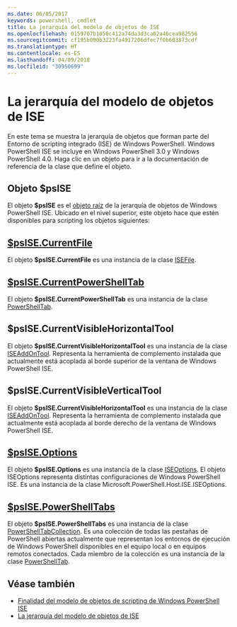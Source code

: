 ```yaml
---
ms.date: 06/05/2017
keywords: powershell, cmdlet
title: La jerarquía del modelo de objetos de ISE
ms.openlocfilehash: 0159707b1050c412a74da3d3ca02a46cea982556
ms.sourcegitcommit: cf195b090b3223fa4917206dfec7f0b603873cdf
ms.translationtype: HT
ms.contentlocale: es-ES
ms.lasthandoff: 04/09/2018
ms.locfileid: "30950699"
---
```

# <a name="the-ise-object-model-hierarchy"></a>La jerarquía del modelo de objetos de ISE

En este tema se muestra la jerarquía de objetos que forman parte del Entorno de scripting integrado (ISE) de Windows PowerShell.
Windows PowerShell ISE se incluye en Windows PowerShell 3.0 y Windows PowerShell 4.0.
Haga clic en un objeto para ir a la documentación de referencia de la clase que define el objeto.

## <a name="psise-object"></a>Objeto $psISE

El objeto **$psISE** es el [objeto raíz](The-ObjectModelRoot-Object.md) de la jerarquía de objetos de Windows PowerShell ISE.
Ubicado en el nivel superior, este objeto hace que estén disponibles para scripting los objetos siguientes:

## <a name="psisecurrentfilethe-isefile-objectmd"></a>[$psISE.CurrentFile](The-ISEFile-Object.md)

El objeto **$psISE.CurrentFile** es una instancia de la clase [ISEFile](The-ISEFile-Object.md).

## <a name="psisecurrentpowershelltabthe-powershelltab-objectmd"></a>[$psISE.CurrentPowerShellTab](The-PowerShellTab-Object.md)

El objeto **$psISE.CurrentPowerShellTab** es una instancia de la clase [PowerShellTab](The-PowerShellTab-Object.md).

## <a name="psisecurrentvisiblehorizontaltool"></a>$psISE.CurrentVisibleHorizontalTool

El objeto **$psISE.CurrentVisibleHorizontalTool** es una instancia de la clase [ISEAddOnTool](The-ISEAddOnTool-Object.md).
Representa la herramienta de complemento instalada que actualmente está acoplada al borde superior de la ventana de Windows PowerShell ISE.

## <a name="psisecurrentvisibleverticaltool"></a>$psISE.CurrentVisibleVerticalTool

El objeto **$psISE.CurrentVisibleHorizontalTool** es una instancia de la clase [ISEAddOnTool](The-ISEAddOnTool-Object.md).
Representa la herramienta de complemento instalada que actualmente está acoplada al borde derecho de la ventana de Windows PowerShell ISE.

## <a name="psiseoptionsthe-iseoptions-objectmd"></a>[$psISE.Options](The-ISEOptions-Object.md)

El objeto **$psISE.Options** es una instancia de la clase [ISEOptions](The-ISEOptions-Object.md).
El objeto ISEOptions representa distintas configuraciones de Windows PowerShell ISE.
Es una instancia de la clase Microsoft.PowerShell.Host.ISE.ISEOptions.

## <a name="psisepowershelltabsthe-powershelltabcollection-objectmd"></a>[$psISE.PowerShellTabs](The-PowerShellTabCollection-Object.md)

El objeto **$psISE.PowerShellTabs** es una instancia de la clase [PowerShellTabCollection](The-PowerShellTabCollection-Object.md).
Es una colección de todas las pestañas de PowerShell abiertas actualmente que representan los entornos de ejecución de Windows PowerShell disponibles en el equipo local o en equipos remotos conectados.
Cada miembro de la colección es una instancia de la clase [PowerShellTab](The-PowerShellTab-Object.md).

## <a name="see-also"></a>Véase también

- [Finalidad del modelo de objetos de scripting de Windows PowerShell ISE](Purpose-of-the-Windows-PowerShell-ISE-Scripting-Object-Model.md)
- [La jerarquía del modelo de objetos de ISE](The-ISE-Object-Model-Hierarchy.md)